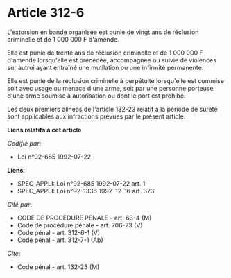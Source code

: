 # Article 312-6

L'extorsion en bande organisée est punie de vingt ans de réclusion criminelle et de 1 000 000 F d'amende.

Elle est punie de trente ans de réclusion criminelle et de 1 000 000 F d'amende lorsqu'elle est précédée, accompagnée ou
suivie de violences sur autrui ayant entraîné une mutilation ou une infirmité permanente.

Elle est punie de la réclusion criminelle à perpétuité lorsqu'elle est commise soit avec usage ou menace d'une arme, soit par
une personne porteuse d'une arme soumise à autorisation ou dont le port est prohibé.

Les deux premiers alinéas de l'article 132-23 relatif à la période de sûreté sont applicables aux infractions prévues par le
présent article.

**Liens relatifs à cet article**

_Codifié par_:

  - Loi n°92-685 1992-07-22

**Liens**:

  - SPEC_APPLI: Loi n°92-685 1992-07-22 art. 1
  - SPEC_APPLI: Loi n°92-1336 1992-12-16 art. 373

_Cité par_:

  - CODE DE PROCEDURE PENALE - art. 63-4 (M)
  - Code de procédure pénale - art. 706-73 (V)
  - Code pénal - art. 312-6-1 (V)
  - Code pénal - art. 312-7-1 (Ab)

_Cite_:

  - Code pénal - art. 132-23 (M)
